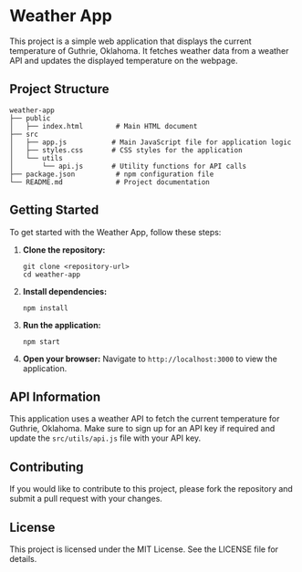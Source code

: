 # Weather App

This project is a simple web application that displays the current temperature of Guthrie, Oklahoma. It fetches weather data from a weather API and updates the displayed temperature on the webpage.

## Project Structure

```
weather-app
├── public
│   ├── index.html        # Main HTML document
├── src
│   ├── app.js           # Main JavaScript file for application logic
│   ├── styles.css       # CSS styles for the application
│   └── utils
│       └── api.js       # Utility functions for API calls
├── package.json          # npm configuration file
└── README.md             # Project documentation
```

## Getting Started

To get started with the Weather App, follow these steps:

1. **Clone the repository:**
   ```
   git clone <repository-url>
   cd weather-app
   ```

2. **Install dependencies:**
   ```
   npm install
   ```

3. **Run the application:**
   ```
   npm start
   ```

4. **Open your browser:**
   Navigate to `http://localhost:3000` to view the application.

## API Information

This application uses a weather API to fetch the current temperature for Guthrie, Oklahoma. Make sure to sign up for an API key if required and update the `src/utils/api.js` file with your API key.

## Contributing

If you would like to contribute to this project, please fork the repository and submit a pull request with your changes.

## License

This project is licensed under the MIT License. See the LICENSE file for details.